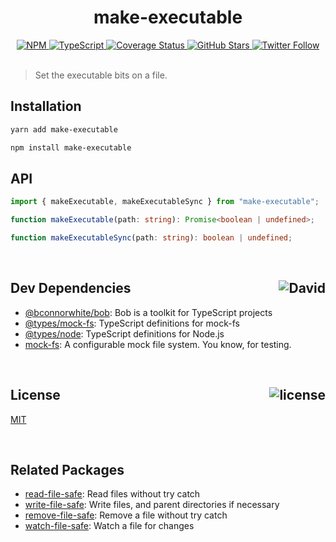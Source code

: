 <div align="center">
  <h1>make-executable</h1>
  <a href="https://npmjs.com/package/make-executable">
    <img alt="NPM" src="https://img.shields.io/npm/v/make-executable.svg">
  </a>
  <a href="https://github.com/bconnorwhite/make-executable">
    <img alt="TypeScript" src="https://img.shields.io/github/languages/top/bconnorwhite/make-executable.svg">
  </a>
  <a href='https://coveralls.io/github/bconnorwhite/make-executable?branch=master'>
    <img alt="Coverage Status" src="https://img.shields.io/coveralls/github/bconnorwhite/make-executable.svg?branch=master">
  </a>
  <a href="https://github.com/bconnorwhite/make-executable">
    <img alt="GitHub Stars" src="https://img.shields.io/github/stars/bconnorwhite/make-executable?label=Stars%20Appreciated%21&style=social">
  </a>
  <a href="https://twitter.com/bconnorwhite">
    <img alt="Twitter Follow" src="https://img.shields.io/twitter/follow/bconnorwhite.svg?label=%40bconnorwhite&style=social">
  </a>
</div>

<br />

> Set the executable bits on a file.

## Installation

```sh
yarn add make-executable
```

```sh
npm install make-executable
```

## API

```ts
import { makeExecutable, makeExecutableSync } from "make-executable";

function makeExecutable(path: string): Promise<boolean | undefined>;

function makeExecutableSync(path: string): boolean | undefined;
```

<br />

<h2>Dev Dependencies<img align="right" alt="David" src="https://img.shields.io/david/dev/bconnorwhite/make-executable.svg"></h2>

- [@bconnorwhite/bob](https://www.npmjs.com/package/@bconnorwhite/bob): Bob is a toolkit for TypeScript projects
- [@types/mock-fs](https://www.npmjs.com/package/@types/mock-fs): TypeScript definitions for mock-fs
- [@types/node](https://www.npmjs.com/package/@types/node): TypeScript definitions for Node.js
- [mock-fs](https://www.npmjs.com/package/mock-fs): A configurable mock file system.  You know, for testing.

<br />

<h2>License <img align="right" alt="license" src="https://img.shields.io/npm/l/make-executable.svg"></h2>

[MIT](https://opensource.org/licenses/MIT)

<br />

## Related Packages

- [read-file-safe](https://www.npmjs.com/package/read-file-safe): Read files without try catch
- [write-file-safe](https://www.npmjs.com/package/write-file-safe): Write files, and parent directories if necessary
- [remove-file-safe](https://www.npmjs.com/package/remove-file-safe): Remove a file without try catch
- [watch-file-safe](https://www.npmjs.com/package/watch-file-safe): Watch a file for changes
